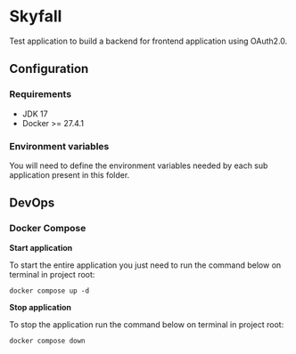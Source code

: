 # Skyfall

Test application to build a backend for frontend application using OAuth2.0.

## Configuration

### Requirements

- JDK 17
- Docker >= 27.4.1

### Environment variables

You will need to define the environment variables needed by each sub application present in this folder.

## DevOps

### Docker Compose

**Start application**

To start the entire application you just need to run the command below on terminal in project root:

```shell
docker compose up -d
```

**Stop application**

To stop the application run the command below on terminal in project root:

```shell
docker compose down
```
